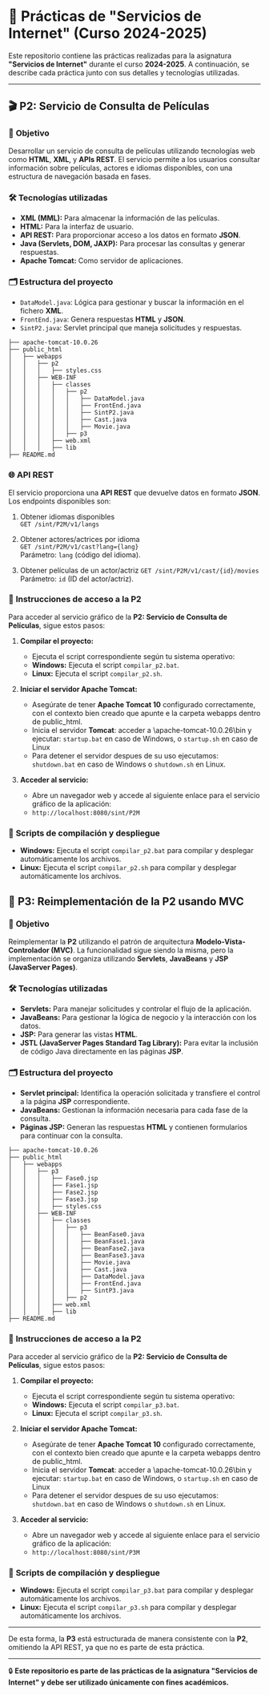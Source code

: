 # 🚀 **Prácticas de "Servicios de Internet" (Curso 2024-2025)**

Este repositorio contiene las prácticas realizadas para la asignatura **"Servicios de Internet"** durante el curso **2024-2025**. A continuación, se describe cada práctica junto con sus detalles y tecnologías utilizadas. 

---

## 🎬 **P2: Servicio de Consulta de Películas**

### 🎯 **Objetivo**
Desarrollar un servicio de consulta de películas utilizando tecnologías web como **HTML**, **XML**, y **APIs REST**. El servicio permite a los usuarios consultar información sobre películas, actores e idiomas disponibles, con una estructura de navegación basada en fases.

### 🛠️ **Tecnologías utilizadas**
- **XML (MML):** Para almacenar la información de las películas.
- **HTML:** Para la interfaz de usuario.
- **API REST:** Para proporcionar acceso a los datos en formato **JSON**.
- **Java (Servlets, DOM, JAXP):** Para procesar las consultas y generar respuestas.
- **Apache Tomcat:** Como servidor de aplicaciones.

### 🗂️ **Estructura del proyecto**
- `DataModel.java`: Lógica para gestionar y buscar la información en el fichero **XML**.
- `FrontEnd.java`: Genera respuestas **HTML** y **JSON**.
- `SintP2.java`: Servlet principal que maneja solicitudes y respuestas.
```
├── apache-tomcat-10.0.26
├── public_html
│   ├── webapps
│   │   ├── p2
│   │   │   ├── styles.css
│   │   ├── WEB-INF
│   │   │   ├── classes
│   │   │   │   ├── p2
│   │   │   │   │   ├── DataModel.java
│   │   │   │   │   ├── FrontEnd.java
│   │   │   │   │   ├── SintP2.java
│   │   │   │   │   ├── Cast.java
│   │   │   │   │   ├── Movie.java
│   │   │   │   ├── p3
│   │   │   ├── web.xml
│   │   │   ├── lib
├── README.md
```

### 🌐 **API REST**

El servicio proporciona una **API REST** que devuelve datos en formato **JSON**. Los endpoints disponibles son:

  1. Obtener idiomas disponibles  
     `GET /sint/P2M/v1/langs`
  
  2. Obtener actores/actrices por idioma  
     `GET /sint/P2M/v1/cast?lang={lang}`  
     Parámetro: `lang` (código del idioma).
  
  3. Obtener películas de un actor/actriz
     `GET /sint/P2M/v1/cast/{id}/movies`  
     Parámetro: `id` (ID del actor/actriz).

### 🔧 **Instrucciones de acceso a la P2**

   Para acceder al servicio gráfico de la **P2: Servicio de Consulta de Películas**, sigue estos pasos:

   1. **Compilar el proyecto:**
      - Ejecuta el script correspondiente según tu sistema operativo:
      - **Windows:** Ejecuta el script `compilar_p2.bat`.
      - **Linux:** Ejecuta el script `compilar_p2.sh`.

   2. **Iniciar el servidor Apache Tomcat:**
      - Asegúrate de tener **Apache Tomcat 10** configurado correctamente, con el contexto bien creado que apunte e la carpeta webapps dentro de public_html.
      - Inicia el servidor **Tomcat**: acceder a \apache-tomcat-10.0.26\bin y ejecutar: `startup.bat` en caso de Windows, o `startup.sh` en caso de Linux
      - Para detener el servidor despues de su uso ejecutamos: `shutdown.bat` en caso de Windows o `shutdown.sh` en Linux.

   3. **Acceder al servicio:**
      - Abre un navegador web y accede al siguiente enlace para el servicio gráfico de la aplicación:
      - `http://localhost:8080/sint/P2M`


### 📜 **Scripts de compilación y despliegue**
- **Windows:** Ejecuta el script `compilar_p2.bat` para compilar y desplegar automáticamente los archivos.
- **Linux:** Ejecuta el script `compilar_p2.sh` para compilar y desplegar automáticamente los archivos.


## 🔄 **P3: Reimplementación de la P2 usando MVC**

### 🎯 **Objetivo**  
Reimplementar la **P2** utilizando el patrón de arquitectura **Modelo-Vista-Controlador (MVC)**. La funcionalidad sigue siendo la misma, pero la implementación se organiza utilizando **Servlets**, **JavaBeans** y **JSP (JavaServer Pages)**.

### 🛠️ **Tecnologías utilizadas**
- **Servlets:** Para manejar solicitudes y controlar el flujo de la aplicación.
- **JavaBeans:** Para gestionar la lógica de negocio y la interacción con los datos.
- **JSP:** Para generar las vistas **HTML**.
- **JSTL (JavaServer Pages Standard Tag Library):** Para evitar la inclusión de código Java directamente en las páginas **JSP**.

### 🗂️ **Estructura del proyecto**
- **Servlet principal:** Identifica la operación solicitada y transfiere el control a la página **JSP** correspondiente.
- **JavaBeans:** Gestionan la información necesaria para cada fase de la consulta.
- **Páginas JSP:** Generan las respuestas **HTML** y contienen formularios para continuar con la consulta.
```
├── apache-tomcat-10.0.26
├── public_html
│   ├── webapps
│   │   ├── p3
│   │   │   ├── Fase0.jsp
│   │   │   ├── Fase1.jsp
│   │   │   ├── Fase2.jsp
│   │   │   ├── Fase3.jsp
│   │   │   ├── styles.css
│   │   ├── WEB-INF
│   │   │   ├── classes
│   │   │   │   ├── p3
│   │   │   │   │   ├── BeanFase0.java
│   │   │   │   │   ├── BeanFase1.java
│   │   │   │   │   ├── BeanFase2.java
│   │   │   │   │   ├── BeanFase3.java
│   │   │   │   │   ├── Movie.java
│   │   │   │   │   ├── Cast.java
│   │   │   │   │   ├── DataModel.java
│   │   │   │   │   ├── FrontEnd.java
│   │   │   │   │   ├── SintP3.java
│   │   │   │   ├── p2
│   │   │   ├── web.xml
│   │   │   ├── lib
├── README.md
```

### 🔧 **Instrucciones de acceso a la P2**

   Para acceder al servicio gráfico de la **P2: Servicio de Consulta de Películas**, sigue estos pasos:

   1. **Compilar el proyecto:**
      - Ejecuta el script correspondiente según tu sistema operativo:
      - **Windows:** Ejecuta el script `compilar_p3.bat`.
      - **Linux:** Ejecuta el script `compilar_p3.sh`.

   2. **Iniciar el servidor Apache Tomcat:**
      - Asegúrate de tener **Apache Tomcat 10** configurado correctamente, con el contexto bien creado que apunte e la carpeta webapps dentro de public_html.
      - Inicia el servidor **Tomcat**: acceder a \apache-tomcat-10.0.26\bin y ejecutar: `startup.bat` en caso de Windows, o `startup.sh` en caso de Linux
      - Para detener el servidor despues de su uso ejecutamos: `shutdown.bat` en caso de Windows o `shutdown.sh` en Linux.

   3. **Acceder al servicio:**
      - Abre un navegador web y accede al siguiente enlace para el servicio gráfico de la aplicación:
      - `http://localhost:8080/sint/P3M`


### 📜 **Scripts de compilación y despliegue**
- **Windows:** Ejecuta el script `compilar_p3.bat` para compilar y desplegar automáticamente los archivos.
- **Linux:** Ejecuta el script `compilar_p3.sh` para compilar y desplegar automáticamente los archivos.

---

De esta forma, la **P3** está estructurada de manera consistente con la **P2**, omitiendo la API REST, ya que no es parte de esta práctica.

---
🔒 **Este repositorio es parte de las prácticas de la asignatura "Servicios de Internet" y debe ser utilizado únicamente con fines académicos.**
